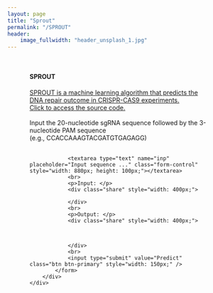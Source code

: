 ```yaml
---
layout: page
title: "Sprout"
permalink: "/SPROUT"
header:
    image_fullwidth: "header_unsplash_1.jpg"
---
```


<!DOCTYPE html>
<html lang="en">
<head>
    <meta charset="UTF-8">
    <title>SPROUT</title>
    <link href="stylesheets/flatui/dist/css/vendor/bootstrap.min.css" rel="stylesheet">
    <link href="stylesheets/flatui/dist/css/flat-ui.min.css" rel="stylesheet">
</head>
<body>
<div style="margin: 50px;">
	<h4>SPROUT</h4>
	<a href="https://www.biorxiv.org/content/10.1101/404947v1">SPROUT is a machine learning algorithm that predicts the DNA repair outcome in CRISPR-CAS9 experiments.</a>
	<br>
	<a href="https://github.com/amirmohan/SPROUT">Click to access the source code.</a>
	<br>
	<br>
	Input the 20-nucleotide sgRNA sequence followed by the 3-nucleotide PAM sequence </a>
	<br>
	(e.g., CCACCAAAGTACGATGTGAGAGG)
	<br>
	<br>
		<div>
			<form method="POST" action="http://13.59.18.211:80">

				<textarea type="text" name="inp" placeholder="Input sequence ..." class="form-control" style="width: 880px; height: 100px;"></textarea>
				<br>
				<p>Input: </p>
				<div class="share" style="width: 400px;">
					
				</div>
				<br>
				<p>Output: </p>
				<div class="share" style="width: 400px;">
					
					
					
				</div>
				<br>
				<input type="submit" value="Predict" class="btn btn-primary" style="width: 150px;" />
			</form>
		</div>
	</div>
</div>

</body>
</html>
